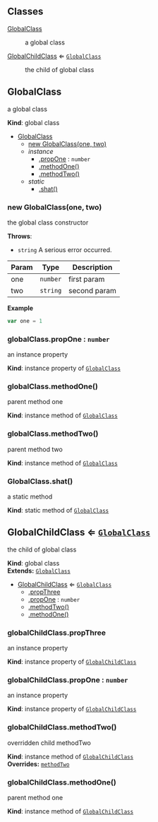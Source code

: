 ## Classes

<dl>
<dt><a href="#GlobalClass">GlobalClass</a></dt>
<dd><p>a global class</p>
</dd>
<dt><a href="#GlobalChildClass">GlobalChildClass</a> ⇐ <code><a href="#GlobalClass">GlobalClass</a></code></dt>
<dd><p>the child of global class</p>
</dd>
</dl>

<a name="GlobalClass"></a>
## GlobalClass
a global class

**Kind**: global class  

* [GlobalClass](#GlobalClass)
    * [new GlobalClass(one, two)](#new_GlobalClass_new)
    * _instance_
        * [.propOne](#GlobalClass+propOne) : <code>number</code>
        * [.methodOne()](#GlobalClass+methodOne)
        * [.methodTwo()](#GlobalClass+methodTwo)
    * _static_
        * [.shat()](#GlobalClass.shat)

<a name="new_GlobalClass_new"></a>
### new GlobalClass(one, two)
the global class constructor

**Throws**:

- <code>string</code> A serious error occurred.


| Param | Type | Description |
| --- | --- | --- |
| one | <code>number</code> | first param |
| two | <code>string</code> | second param |

**Example**  
```js
var one = 1
```
<a name="GlobalClass+propOne"></a>
### globalClass.propOne : <code>number</code>
an instance property

**Kind**: instance property of <code>[GlobalClass](#GlobalClass)</code>  
<a name="GlobalClass+methodOne"></a>
### globalClass.methodOne()
parent method one

**Kind**: instance method of <code>[GlobalClass](#GlobalClass)</code>  
<a name="GlobalClass+methodTwo"></a>
### globalClass.methodTwo()
parent method two

**Kind**: instance method of <code>[GlobalClass](#GlobalClass)</code>  
<a name="GlobalClass.shat"></a>
### GlobalClass.shat()
a static method

**Kind**: static method of <code>[GlobalClass](#GlobalClass)</code>  
<a name="GlobalChildClass"></a>
## GlobalChildClass ⇐ <code>[GlobalClass](#GlobalClass)</code>
the child of global class

**Kind**: global class  
**Extends:** <code>[GlobalClass](#GlobalClass)</code>  

* [GlobalChildClass](#GlobalChildClass) ⇐ <code>[GlobalClass](#GlobalClass)</code>
    * [.propThree](#GlobalChildClass+propThree)
    * [.propOne](#GlobalClass+propOne) : <code>number</code>
    * [.methodTwo()](#GlobalChildClass+methodTwo)
    * [.methodOne()](#GlobalClass+methodOne)

<a name="GlobalChildClass+propThree"></a>
### globalChildClass.propThree
an instance property

**Kind**: instance property of <code>[GlobalChildClass](#GlobalChildClass)</code>  
<a name="GlobalClass+propOne"></a>
### globalChildClass.propOne : <code>number</code>
an instance property

**Kind**: instance property of <code>[GlobalChildClass](#GlobalChildClass)</code>  
<a name="GlobalChildClass+methodTwo"></a>
### globalChildClass.methodTwo()
overridden child methodTwo

**Kind**: instance method of <code>[GlobalChildClass](#GlobalChildClass)</code>  
**Overrides:** <code>[methodTwo](#GlobalClass+methodTwo)</code>  
<a name="GlobalClass+methodOne"></a>
### globalChildClass.methodOne()
parent method one

**Kind**: instance method of <code>[GlobalChildClass](#GlobalChildClass)</code>  

